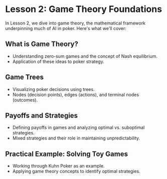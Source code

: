 # Lesson 2: Game Theory Foundations
In Lesson 2, we dive into game theory, the mathematical framework underpinning much of AI in poker. Here's what we'll cover:

## What is Game Theory?
- Understanding zero-sum games and the concept of Nash equilibrium.
- Application of these ideas to poker strategy.

## Game Trees
- Visualizing poker decisions using trees.
- Nodes (decision points), edges (actions), and terminal nodes (outcomes).

## Payoffs and Strategies
- Defining payoffs in games and analyzing optimal vs. suboptimal strategies.
- Mixed strategies and their role in maintaining unpredictability.

## Practical Example: Solving Toy Games
- Working through Kuhn Poker as an example.
- Applying game theory concepts to identify optimal strategies.
